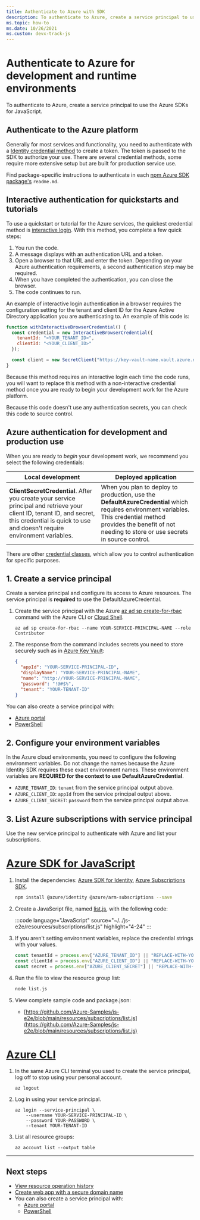 ```yaml
---
title: Authenticate to Azure with SDK
description: To authenticate to Azure, create a service principal to use the Azure SDKs for JavaScript.
ms.topic: how-to
ms.date: 10/26/2021
ms.custom: devx-track-js
---
```


# Authenticate to Azure for development and runtime environments

To authenticate to Azure, create a service principal to use the Azure SDKs for JavaScript.

## Authenticate to the Azure platform

Generally for most services and functionality, you need to authenticate with a [Identity credential method](https://www.npmjs.com/package/@azure/identity) to create a token. The token is passed to the SDK to authorize your use. There are several credential methods, some require more extensive setup but are built for production service use. 

Find package-specific instructions to authenticate in each [npm Azure SDK package's](../azure-sdk-library-package-index.md) `readme.md`. 

## Interactive authentication for quickstarts and tutorials

To use a quickstart or tutorial for the Azure services, the quickest credential method is [interactive login](https://github.com/Azure/azure-sdk-for-js/blob/hotfix/identity_1.3.0/sdk/identity/identity/samples/AzureIdentityExamples.md#authenticating-a-user-account-interactively-in-the-browser). With this method, you complete a few quick steps:
1. You run the code.
1. A message displays with an authentication URL and a token. 
1. Open a browser to that URL and enter the token. Depending on your Azure authentication requirements, a second authentication step may be required.
1. When you have completed the authentication, you can close the browser.
1. The code continues to run.

An example of interactive login authentication in a browser requires the configuration setting for the tenant and client ID for the Azure Active Directory application you are authenticating to. An example of this code is:

```javascript
function withInteractiveBrowserCredential() {
  const credential = new InteractiveBrowserCredential({
    tenantId: "<YOUR_TENANT_ID>",
    clientId: "<YOUR_CLIENT_ID>"
  });

  const client = new SecretClient("https://key-vault-name.vault.azure.net", credential);
}
```

Because this method requires an interactive login each time the code runs, you will want to replace this method with a non-interactive credential method once you are ready to begin your development work for the Azure platform. 

Because this code doesn't use any authentication secrets, you can check this code to source control. 

## Azure authentication for development and production use

When you are ready to _begin_ your development work, we recommend you select the following credentials: 

|Local development|Deployed application|
|--|--|
|**ClientSecretCredential**. After you create your service principal and retrieve your client ID, tenant ID, and secret, this credential is quick to use and doesn't require environment variables.|When you plan to deploy to production, use the **DefaultAzureCredential** which requires environment variables. This credential method provides the benefit of not needing to store or use secrets in source control.  |

There are other [credential classes](https://www.npmjs.com/package/@azure/identity#credential-classes), which allow you to control authentication for specific purposes. 

## 1. Create a service principal

Create a service principal and configure its access to Azure resources. The service principal is **required** to use the DefaultAzureCredential.

1. Create the service principal with the Azure [az ad sp create-for-rbac](/cli/azure/ad/sp#az-ad-sp-create-for-rbac) command with the Azure CLI or [Cloud Shell](https://shell.azure.com). 

    ```azurecli
    az ad sp create-for-rbac --name YOUR-SERVICE-PRINCIPAL-NAME --role Contributor
    ```

2. The response from the command includes secrets you need to store securely such as in [Azure Key Vault](/azure/key-vault/):

    ```json
    {
      "appId": "YOUR-SERVICE-PRINCIPAL-ID",
      "displayName": "YOUR-SERVICE-PRINCIPAL-NAME",
      "name": "http://YOUR-SERVICE-PRINCIPAL-NAME",
      "password": "!@#$%",
      "tenant": "YOUR-TENANT-ID"
    }
    ```

You can also create a service principal with:
* [Azure portal](/azure/active-directory/develop/howto-create-service-principal-portal)
* [PowerShell](/azure/active-directory/develop/howto-authenticate-service-principal-powershell) 

## 2. Configure your environment variables

In the Azure cloud environments, you need to configure the following environment variables. Do not change the names because the Azure Identity SDK requires these exact environment names. These environment variables are **REQUIRED for the context to use DefaultAzureCredential**. 

   * `AZURE_TENANT_ID`: `tenant` from the service principal output above. 
   * `AZURE_CLIENT_ID`: `appId` from the service principal output above.
   * `AZURE_CLIENT_SECRET`: `password` from the service principal output above.

## 3. List Azure subscriptions with service principal 

Use the new service principal to authenticate with Azure and list your subscriptions. 

# [Azure SDK for JavaScript](#tab/azure-sdk-for-javascript)

1. Install the dependencies: [Azure SDK for Identity](https://www.npmjs.com/package/@azure/identity), [Azure Subscriptions SDK](https://www.npmjs.com/package/@azure/arm-subscriptions).

    ```bash
    npm install @azure/identity @azure/arm-subscriptions --save
    ```

1. Create a JavaScript file, named [list.js](https://github.com/Azure-Samples/js-e2e/blob/main/resources/subscriptions/list.js), with the following code:

    :::code language="JavaScript" source="~/../js-e2e/resources/subscriptions/list.js" highlight="4-24"  :::

1. If you aren't setting environment variables, replace the credential strings with your values.
 
    ```javascript
    const tenantId = process.env["AZURE_TENANT_ID"] || "REPLACE-WITH-YOUR-TENANT-ID"; 
    const clientId = process.env["AZURE_CLIENT_ID"] || "REPLACE-WITH-YOUR-CLIENT-ID"; 
    const secret = process.env["AZURE_CLIENT_SECRET"] || "REPLACE-WITH-YOUR-CLIENT-SECRET";
    ```

1. Run the file to view the resource group list:

    ```bash
    node list.js
    ```

1. View complete sample code and package.json:

    * [https://github.com/Azure-Samples/js-e2e/blob/main/resources/subscriptions/list.js](https://github.com/Azure-Samples/js-e2e/blob/main/resources/subscriptions/list.js)

# [Azure CLI](#tab/azure-cli-list-subscriptions)

1. In the same Azure CLI terminal you used to create the service principal, log off to stop using your personal account.

    ```azurecli
    az logout
    ```
    
1. Log in using your service principal. 

    ```azurecli
    az login --service-principal \
        --username YOUR-SERVICE-PRINCIPAL-ID \
        --password YOUR-PASSWORD \
        --tenant YOUR-TENANT-ID
    ```

1.  List all resource groups: 

    ```azurecli
    az account list --output table
    ```

---

## Next steps

* [View resource operation history](../how-to/with-azure-sdk/list-resource-operation-history.md)
* [Create web app with a secure domain name](../how-to/add-custom-domain-to-web-app.md)
* You can also create a service principal with:
  * [Azure portal](/azure/active-directory/develop/howto-create-service-principal-portal)
  * [PowerShell](/azure/active-directory/develop/howto-authenticate-service-principal-powershell)
